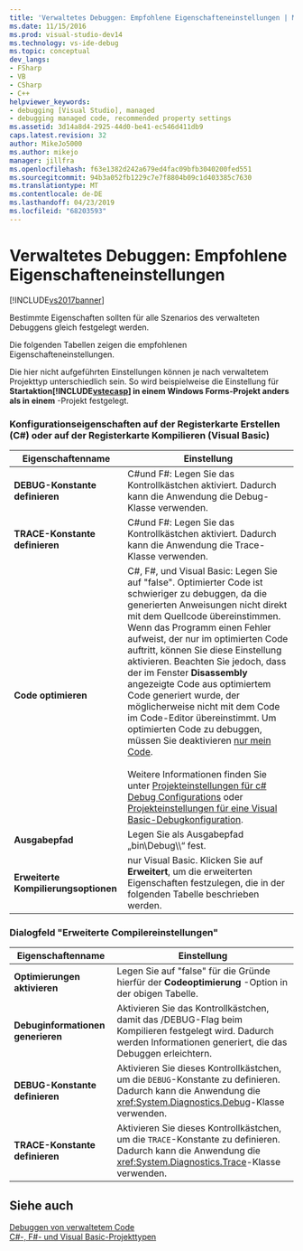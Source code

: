 ```yaml
---
title: 'Verwaltetes Debuggen: Empfohlene Eigenschafteneinstellungen | Microsoft-Dokumentation'
ms.date: 11/15/2016
ms.prod: visual-studio-dev14
ms.technology: vs-ide-debug
ms.topic: conceptual
dev_langs:
- FSharp
- VB
- CSharp
- C++
helpviewer_keywords:
- debugging [Visual Studio], managed
- debugging managed code, recommended property settings
ms.assetid: 3d14a8d4-2925-44d0-be41-ec546d411db9
caps.latest.revision: 32
author: MikeJo5000
ms.author: mikejo
manager: jillfra
ms.openlocfilehash: f63e1382d242a679ed4fac09bfb3040200fed551
ms.sourcegitcommit: 94b3a052fb1229c7e7f8804b09c1d403385c7630
ms.translationtype: MT
ms.contentlocale: de-DE
ms.lasthandoff: 04/23/2019
ms.locfileid: "68203593"
---
```

# <a name="managed-debugging-recommended-property-settings"></a>Verwaltetes Debuggen: Empfohlene Eigenschafteneinstellungen
[!INCLUDE[vs2017banner](../includes/vs2017banner.md)]

Bestimmte Eigenschaften sollten für alle Szenarios des verwalteten Debuggens gleich festgelegt werden.  
  
 Die folgenden Tabellen zeigen die empfohlenen Eigenschafteneinstellungen.  
  
 Die hier nicht aufgeführten Einstellungen können je nach verwaltetem Projekttyp unterschiedlich sein. So wird beispielweise die Einstellung für **Startaktion[!INCLUDE[vstecasp](../includes/vstecasp-md.md)] in einem Windows Forms-Projekt anders als in einem** -Projekt festgelegt.  
  
### <a name="configuration-properties-on-the-build-c-or-compile-visual-basic-tab"></a>Konfigurationseigenschaften auf der Registerkarte Erstellen (C#) oder auf der Registerkarte Kompilieren (Visual Basic)  
  
|**Eigenschaftenname**|**Einstellung**|  
|-----------------------|-----------------|  
|**DEBUG-Konstante definieren**|C#und F#: Legen Sie das Kontrollkästchen aktiviert. Dadurch kann die Anwendung die Debug-Klasse verwenden.|  
|**TRACE-Konstante definieren**|C#und F#: Legen Sie das Kontrollkästchen aktiviert. Dadurch kann die Anwendung die Trace-Klasse verwenden.|  
|**Code optimieren**|C#, F#, und Visual Basic: Legen Sie auf "false". Optimierter Code ist schwieriger zu debuggen, da die generierten Anweisungen nicht direkt mit dem Quellcode übereinstimmen. Wenn das Programm einen Fehler aufweist, der nur im optimierten Code auftritt, können Sie diese Einstellung aktivieren. Beachten Sie jedoch, dass der im Fenster **Disassembly** angezeigte Code aus optimiertem Code generiert wurde, der möglicherweise nicht mit dem Code im Code-Editor übereinstimmt. Um optimierten Code zu debuggen, müssen Sie deaktivieren [nur mein Code](just-my-code.md).<br /><br /> Weitere Informationen finden Sie unter [Projekteinstellungen für c# Debug Configurations](../debugger/project-settings-for-csharp-debug-configurations.md) oder [Projekteinstellungen für eine Visual Basic-Debugkonfiguration](../debugger/project-settings-for-a-visual-basic-debug-configuration.md).|  
|**Ausgabepfad**|Legen Sie als Ausgabepfad „bin\Debug\\\“ fest.|  
|**Erweiterte Kompilierungsoptionen**|nur Visual Basic. Klicken Sie auf **Erweitert**, um die erweiterten Eigenschaften festzulegen, die in der folgenden Tabelle beschrieben werden.|  
  
### <a name="advanced-compiler-settings-dialog-box"></a>Dialogfeld "Erweiterte Compilereinstellungen"  
  
|**Eigenschaftenname**|**Einstellung**|  
|-----------------------|-----------------|  
|**Optimierungen aktivieren**|Legen Sie auf "false" für die Gründe hierfür der **Codeoptimierung** -Option in der obigen Tabelle.|  
|**Debuginformationen generieren**|Aktivieren Sie das Kontrollkästchen, damit das /DEBUG-Flag beim Kompilieren festgelegt wird. Dadurch werden Informationen generiert, die das Debuggen erleichtern.|  
|**DEBUG-Konstante definieren**|Aktivieren Sie dieses Kontrollkästchen, um die `DEBUG`-Konstante zu definieren. Dadurch kann die Anwendung die <xref:System.Diagnostics.Debug>-Klasse verwenden.|  
|**TRACE-Konstante definieren**|Aktivieren Sie dieses Kontrollkästchen, um die `TRACE`-Konstante zu definieren. Dadurch kann die Anwendung die <xref:System.Diagnostics.Trace>-Klasse verwenden.|  
  
## <a name="see-also"></a>Siehe auch  
 [Debuggen von verwaltetem Code](../debugger/debugging-managed-code.md)   
 [C#-, F#- und Visual Basic-Projekttypen](../debugger/debugging-preparation-csharp-f-hash-and-visual-basic-project-types.md)
